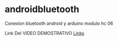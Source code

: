 # androidbluetooth
Conexion bluetooth android y arduino modulo hc 06

Link Del VIDEO DEMOSTRATIVO
[Links](https://youtu.be/gCHKGUJagXI)

